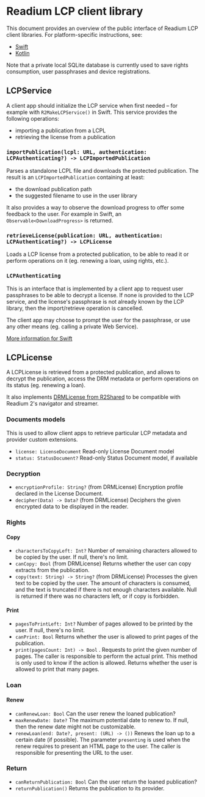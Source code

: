 # Readium LCP client library

This document provides an overview of the public interface of Readium LCP client libraries. For platform-specific instructions, see:

- [Swift](https://github.com/readium/r2-lcp-swift)
- [Kotlin](https://github.com/readium/r2-lcp-kotlin)

Note that a private local SQLite database is currently used to save rights consumption, user passphrases and device registrations.


## LCPService

A client app should initialize the LCP service when first needed – for example with `R2MakeLCPService()` in Swift.
This service provides the following operations:

- importing a publication from a LCPL
- retrieving the license from a publication


### `importPublication(lcpl: URL, authentication: LCPAuthenticating?) -> LCPImportedPublication`

Parses a standalone LCPL file and downloads the protected publication. The result is an `LCPImportedPublication` containing at least:

- the download publication path
- the suggested filename to use in the user library

It also provides a way to observe the download progress to offer some feedback to the user. For example in Swift, an `Observable<DownloadProgress>` is returned.


### `retrieveLicense(publication: URL, authentication: LCPAuthenticating?) -> LCPLicense`

Loads a LCP license from a protected publication, to be able to read it or perform operations on it (eg. renewing a loan, using rights, etc.).


### `LCPAuthenticating`

This is an interface that is implemented by a client app to request user passphrases to be able to decrypt a license. If none is provided to the LCP service, and the license's passphrase is not already known by the LCP library, then the import/retrieve operation is cancelled.

The client app may choose to prompt the user for the passphrase, or use any other means (eg. calling a private Web Service).

[More information for Swift](https://github.com/readium/r2-lcp-swift/blob/develop/readium-lcp-swift/Public/LCPAuthenticating.swift)


## LCPLicense

A LCPLicense is retrieved from a protected publication, and allows to decrypt the publication, access the DRM metadata or perform operations on its status (eg. renewing a loan).

It also implements [DRMLicense from R2Shared](https://github.com/readium/architecture/blob/master/other/Drm.md) to be compatible with Readium 2's navigator and streamer. 


### Documents models

This is used to allow client apps to retrieve particular LCP metadata and provider custom extensions.

- `license: LicenseDocument` Read-only License Document model
- `status: StatusDocument?` Read-only Status Document model, if available

### Decryption

- `encryptionProfile: String?` (from DRMLicense) Encryption profile declared in the License Document.
- `decipher(Data) -> Data?` (from DRMLicense) Deciphers the given encrypted data to be displayed in the reader.


### Rights

#### Copy

- `charactersToCopyLeft: Int?` Number of remaining characters allowed to be copied by the user. If null, there's no limit.
- `canCopy: Bool` (from DRMLicense) Returns whether the user can copy extracts from the publication.
- `copy(text: String) -> String?` (from DRMLicense) Processes the given text to be copied by the user. The amount of characters is consumed, and the text is truncated if there is not enough characters available. Null is returned if there was no characters left, or if copy is forbidden.

#### Print

- `pagesToPrintLeft: Int?` Number of pages allowed to be printed by the user. If null, there's no limit.
- `canPrint: Bool` Returns whether the user is allowed to print pages of the publication.
- `print(pagesCount: Int) -> Bool` . Requests to print the given number of pages. The caller is responsible to perform the actual print. This method is only used to know if the action is allowed. Returns whether the user is allowed to print that many pages.


### Loan

#### Renew
- `canRenewLoan: Bool` Can the user renew the loaned publication?
- `maxRenewDate: Date?` The maximum potential date to renew to. If null, then the renew date might not be customizable.
- `renewLoan(end: Date?, present: (URL) -> ())` Renews the loan up to a certain date (if possible). The parameter `presenting` is used when the renew requires to present an HTML page to the user. The caller is responsible for presenting the URL to the user.


### Return
- `canReturnPublication: Bool` Can the user return the loaned publication?
- `returnPublication()` Returns the publication to its provider.